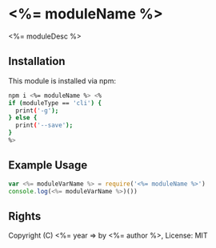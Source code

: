 # <%= moduleName %>

<%= moduleDesc %>

<!-- [![build status](https://secure.travis-ci.org/<%= githubName %>/<%= moduleName %>.png)](http://travis-ci.org/<%= githubName %>/<%= moduleName %>) -->

## Installation

This module is installed via npm:

```sh
npm i <%= moduleName %> <%
if (moduleType == 'cli') {
  print('-g');
} else {
  print('--save');
}
%>
```

## Example Usage

```js
var <%= moduleVarName %> = require('<%= moduleName %>')
console.log(<%= moduleVarName %>)())
```

## Rights

Copyright (C) <%= year => by <%= author %>, License: MIT
